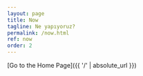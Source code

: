 ```yaml
---
layout: page
title: Now
tagline: Ne yapıyoruz?
permalink: /now.html
ref: now
order: 2
---
```



[Go to the Home Page]({{ '/' | absolute_url }})
